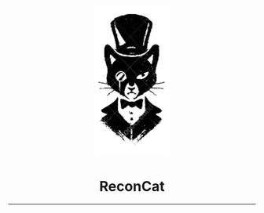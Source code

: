 
<h1 align="center">
  <img src="static/logo-recon.png" alt="ReconCat" width="150px"></a>
  <h1 align="center"> ReconCat </h1>
</h1>

<hr>
